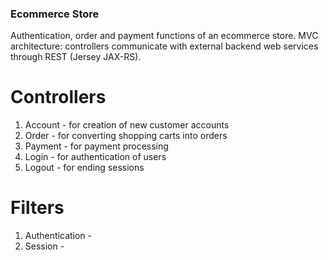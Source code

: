 ### Ecommerce Store
Authentication, order and payment functions of an ecommerce store.
MVC architecture: controllers communicate with external backend web services through REST (Jersey JAX-RS).

# Controllers
1. Account - for creation of new customer accounts
2. Order - for converting shopping carts into orders
3. Payment - for payment processing
4. Login - for authentication of users
5. Logout - for ending sessions

# Filters
1. Authentication - 
2. Session -
